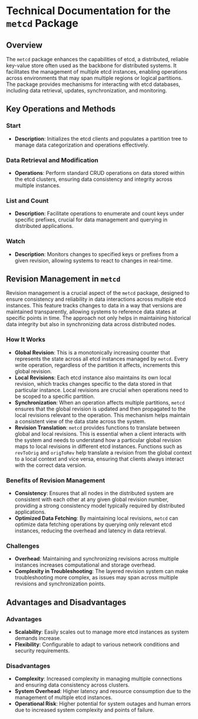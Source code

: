 # Technical Documentation for the `metcd` Package

## Overview

The `metcd` package enhances the capabilities of etcd, a distributed, reliable key-value store often used as the backbone for distributed systems. It facilitates the management of multiple etcd instances, enabling operations across environments that may span multiple regions or logical partitions. The package provides mechanisms for interacting with etcd databases, including data retrieval, updates, synchronization, and monitoring.

## Key Operations and Methods

### Start

- **Description**: Initializes the etcd clients and populates a partition tree to manage data categorization and operations effectively.

### Data Retrieval and Modification

- **Operations**: Perform standard CRUD operations on data stored within the etcd clusters, ensuring data consistency and integrity across multiple instances.

### List and Count

- **Description**: Facilitate operations to enumerate and count keys under specific prefixes, crucial for data management and querying in distributed applications.

### Watch

- **Description**: Monitors changes to specified keys or prefixes from a given revision, allowing systems to react to changes in real-time.

## Revision Management in `metcd`

Revision management is a crucial aspect of the `metcd` package, designed to ensure consistency and reliability in data interactions across multiple etcd instances. This feature tracks changes to data in a way that versions are maintained transparently, allowing systems to reference data states at specific points in time. The approach not only helps in maintaining historical data integrity but also in synchronizing data across distributed nodes.

### How It Works

- **Global Revision**: This is a monotonically increasing counter that represents the state across all etcd instances managed by `metcd`. Every write operation, regardless of the partition it affects, increments this global revision.
- **Local Revisions**: Each etcd instance also maintains its own local revision, which tracks changes specific to the data stored in that particular instance. Local revisions are crucial when operations need to be scoped to a specific partition.
- **Synchronization**: When an operation affects multiple partitions, `metcd` ensures that the global revision is updated and then propagated to the local revisions relevant to the operation. This mechanism helps maintain a consistent view of the data state across the system.
- **Revision Translation**: `metcd` provides functions to translate between global and local revisions. This is essential when a client interacts with the system and needs to understand how a particular global revision maps to local revisions in different etcd instances. Functions such as `revToOrig` and `origToRev` help translate a revision from the global context to a local context and vice versa, ensuring that clients always interact with the correct data version.

### Benefits of Revision Management

- **Consistency**: Ensures that all nodes in the distributed system are consistent with each other at any given global revision number, providing a strong consistency model typically required by distributed applications.
- **Optimized Data Fetching**: By maintaining local revisions, `metcd` can optimize data fetching operations by querying only relevant etcd instances, reducing the overhead and latency in data retrieval.

### Challenges

- **Overhead**: Maintaining and synchronizing revisions across multiple instances increases computational and storage overhead.
- **Complexity in Troubleshooting**: The layered revision system can make troubleshooting more complex, as issues may span across multiple revisions and synchronization points.

## Advantages and Disadvantages

### Advantages

- **Scalability**: Easily scales out to manage more etcd instances as system demands increase.
- **Flexibility**: Configurable to adapt to various network conditions and security requirements.

### Disadvantages

- **Complexity**: Increased complexity in managing multiple connections and ensuring data consistency across clusters.
- **System Overhead**: Higher latency and resource consumption due to the management of multiple etcd instances.
- **Operational Risk**: Higher potential for system outages and human errors due to increased system complexity and points of failure.
